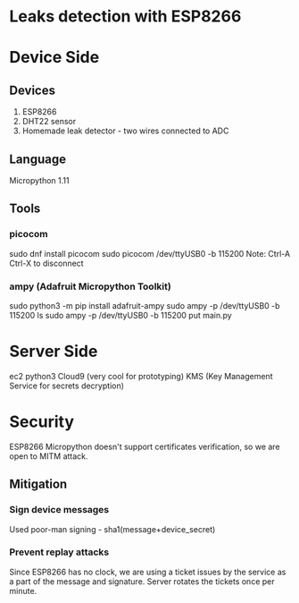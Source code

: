 # Leaks detection with ESP8266
# Device Side
## Devices
1. ESP8266
2. DHT22 sensor
3. Homemade leak detector - two wires connected to ADC
## Language
Micropython 1.11
## Tools
### picocom
sudo dnf install picocom
sudo picocom /dev/ttyUSB0 -b 115200
Note:
Ctrl-A Ctrl-X to disconnect
### ampy (Adafruit Micropython Toolkit)
sudo python3 -m pip install adafruit-ampy
sudo ampy -p /dev/ttyUSB0 -b 115200 ls
sudo ampy -p /dev/ttyUSB0 -b 115200 put main.py
# Server Side
ec2
python3
Cloud9 (very cool for prototyping)
KMS (Key Management Service for secrets decryption)
# Security
ESP8266 Micropython doesn't support certificates verification, so we are open to MITM attack.
## Mitigation
### Sign device messages
Used poor-man signing - sha1(message+device_secret)
### Prevent replay attacks
Since ESP8266 has no clock, we are using a ticket issues by the service as a part of the message and signature. Server rotates the tickets once per minute.